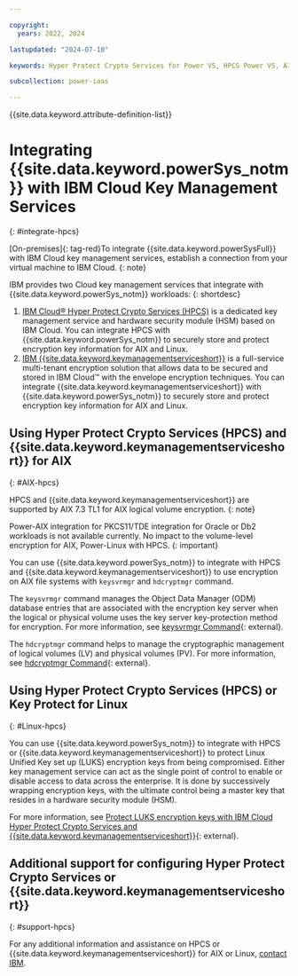 ```yaml
---

copyright:
  years: 2022, 2024

lastupdated: "2024-07-10"

keywords: Hyper Protect Crypto Services for Power VS, HPCS Power VS, AIX HPCS, LINUX HPCS, Configure HPCS

subcollection: power-iaas

---
```


{{site.data.keyword.attribute-definition-list}}

# Integrating {{site.data.keyword.powerSys_notm}} with IBM Cloud Key Management Services
{: #integrate-hpcs}




[On-premises]{: tag-red}To integrate {{site.data.keyword.powerSysFull}} with IBM Cloud key management services, establish a connection from your virtual machine to IBM Cloud.
{: note}

IBM provides two Cloud key management services that integrate with {{site.data.keyword.powerSys_notm}} workloads:
{: shortdesc}

1. [IBM Cloud® Hyper Protect Crypto Services (HPCS)](/docs/hs-crypto?topic=hs-crypto-overview) is a dedicated key management service and hardware security module (HSM) based on IBM Cloud. You can integrate HPCS with {{site.data.keyword.powerSys_notm}} to securely store and protect encryption key information for AIX and Linux.
2. [IBM {{site.data.keyword.keymanagementserviceshort}}](/docs/key-protect?topic=key-protect-about) is a full-service multi-tenant encryption solution that allows data to be secured and stored in IBM Cloud™ with the envelope encryption techniques. You can integrate {{site.data.keyword.keymanagementserviceshort}} with {{site.data.keyword.powerSys_notm}} to securely store and protect encryption key information for AIX and Linux.

## Using Hyper Protect Crypto Services (HPCS) and {{site.data.keyword.keymanagementserviceshort}} for AIX
{: #AIX-hpcs}

HPCS and {{site.data.keyword.keymanagementserviceshort}} are supported by AIX 7.3 TL1 for AIX logical volume encryption.
{: note}

Power-AIX integration for PKCS11/TDE integration for Oracle or Db2 workloads is not available currently. No impact to the volume-level encryption for AIX, Power-Linux with HPCS.
{: important}

You can use {{site.data.keyword.powerSys_notm}} to integrate with HPCS and {{site.data.keyword.keymanagementserviceshort}} to use encryption on AIX file systems with `keysvrmgr` and `hdcryptmgr` command.

The `keysvrmgr` command manages the Object Data Manager (ODM) database entries that are associated with the encryption key server when the logical or physical volume uses the key server key-protection method for encryption. For more information, see [keysvrmgr Command](https://www.ibm.com/docs/en/aix/7.3?topic=k-keysvrmgr-command){: external}.

The `hdcryptmgr` command helps to manage the cryptographic management of logical volumes (LV) and physical volumes (PV). For more information, see [hdcryptmgr Command](https://www.ibm.com/docs/en/aix/7.3?topic=h-hdcryptmgr-command){: external}.

## Using Hyper Protect Crypto Services (HPCS) or Key Protect for Linux
{: #Linux-hpcs}

You can use {{site.data.keyword.powerSys_notm}} to integrate with HPCS or {{site.data.keyword.keymanagementserviceshort}} to protect Linux Unified Key set up (LUKS) encryption keys from being compromised. Either key management service can act as the single point of control to enable or disable access to data across the enterprise. It is done by successively wrapping encryption keys, with the ultimate control being a master key that resides in a hardware security module (HSM).

For more information, see [Protect LUKS encryption keys with IBM Cloud Hyper Protect Crypto Services and {{site.data.keyword.keymanagementserviceshort}}](https://developer.ibm.com/tutorials/protect-luks-encryption-keys-with-ibm-cloud-hyper-protect-crypto-services/){: external}.

## Additional support for configuring Hyper Protect Crypto Services or {{site.data.keyword.keymanagementserviceshort}}
{: #support-hpcs}

For any additional information and assistance on HPCS or {{site.data.keyword.keymanagementserviceshort}} for AIX or Linux, [contact IBM](mailto:zaas.client.acceleration@ibm.com).
